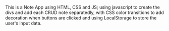 This is a Note App using HTML, CSS and JS; using javascript to create the divs and add each CRUD note separatedly,
with CSS color transitions to add decoration when buttons are clicked and using LocalStorage to store the user's input data.
